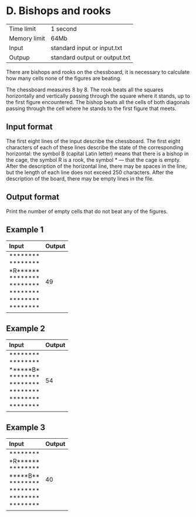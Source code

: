 # D. Bishops and rooks
<table>
  <tr>
      <td>Time limit</td>
      <td>1 second</td>
  </tr>
  <tr>
      <td>Memory limit</td>
      <td>64Mb</td>
  </tr>
  <tr>
      <td>Input</td>
      <td>standard input or input.txt</td>
  </tr>
  <tr>
      <td>Outpup</td>
      <td>standard output or output.txt</td>
  </tr>
</table>

There are bishops and rooks on the chessboard, it is necessary to calculate how many cells none of the figures are beating.

The chessboard measures 8 by 8. The rook beats all the squares horizontally and vertically passing through the square where it stands,
up to the first figure encountered. The bishop beats all the cells of both diagonals passing through the cell where he stands to the first
figure that meets.

## Input format
The first eight lines of the input describe the chessboard. The first eight characters of each of these lines describe the state
of the corresponding horizontal: the symbol B (capital Latin letter) means that there is a bishop in the cage, the symbol R is a rook, the symbol * 
— that the cage is empty. After the description of the horizontal line, there may be spaces in the line, but the length of each line does not exceed 250 characters.
After the description of the board, there may be empty lines in the file.

## Output format
Print the number of empty cells that do not beat any of the figures.

## Example 1
| Input                                                                                                                                                                         | Output |
|:------------------------------------------------------------------------------------------------------------------------------------------------------------------------------|:-------|
| \*\*\*\*\*\*\*\*</br> \*\*\*\*\*\*\*\*</br> \*R\*\*\*\*\*\*</br> \*\*\*\*\*\*\*\*</br> \*\*\*\*\*\*\*\*</br> \*\*\*\*\*\*\*\*</br> \*\*\*\*\*\*\*\*</br> \*\*\*\*\*\*\*\*</br>| 49     |

## Example 2
| Input                                                                                                                                                                         | Output |
|:------------------------------------------------------------------------------------------------------------------------------------------------------------------------------|:-------|
| \*\*\*\*\*\*\*\*</br> \*\*\*\*\*\*\*\*</br> \*\*\*\*\*\*B\*</br> \*\*\*\*\*\*\*\*</br> \*\*\*\*\*\*\*\*</br> \*\*\*\*\*\*\*\*</br> \*\*\*\*\*\*\*\*</br> \*\*\*\*\*\*\*\*</br>| 54     |

## Example 3
| Input                                                                                                                                                                        | Output |
|:-----------------------------------------------------------------------------------------------------------------------------------------------------------------------------|:-------|
| \*\*\*\*\*\*\*\*</br> \*R\*\*\*\*\*\*</br> \*\*\*\*\*\*\*\*</br> \*\*\*\*\*B\*\*</br> \*\*\*\*\*\*\*\*</br> \*\*\*\*\*\*\*\*</br> \*\*\*\*\*\*\*\*</br> \*\*\*\*\*\*\*\*</br>| 40     |
